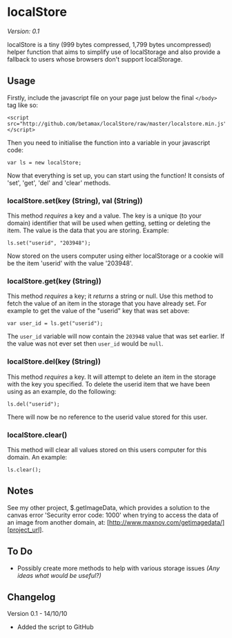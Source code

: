 localStore
==============
*Version: 0.1*

localStore is a tiny (999 bytes compressed, 1,799 bytes uncompressed) helper function that aims to simplify use of localStorage and also provide a fallback to users whose browsers don't support localStorage.

Usage
-----

Firstly, include the javascript file on your page just below the final `</body>` tag like so:

	<script src="http://github.com/betamax/localStore/raw/master/localstore.min.js"></script>

Then you need to initialise the function into a variable in your javascript code:

	var ls = new localStore;

Now that everything is set up, you can start using the function! It consists of 'set', 'get', 'del' and 'clear' methods.  

### localStore.set(key (String), val (String))

This method _requires_ a key and a value. The key is a unique (to your domain) identifier that will be used when getting, setting or deleting the item. The value is the data that you are storing. Example:

	ls.set("userid", "203948");

Now stored on the users computer using either localStorage or a cookie will be the item 'userid' with the value '203948'.  

### localStore.get(key (String))

This method _requires_ a key; it _returns_ a string or null. Use this method to fetch the value of an item in the storage that you have already set. For example to get the value of the "userid" key that was set above:

	var user_id = ls.get("userid");

The `user_id` variable will now contain the `203948` value that was set earlier. If the value was not ever set then `user_id` would be `null`.  

### localStore.del(key (String))

This method _requires_ a key. It will attempt to delete an item in the storage with the key you specified. To delete the userid item that we have been using as an example, do the following:

	ls.del("userid");

There will now be no reference to the userid value stored for this user.  

### localStore.clear()

This method will clear all values stored on this users computer for this domain. An example:

	ls.clear();

Notes
-----

See my other project, $.getImageData, which provides a solution to the canvas error 'Security error code: 1000' when trying to access the data of an image from another domain, at: [http://www.maxnov.com/getimagedata/][project_url].

[project_url]: http://www.maxnov.com/getimagedata/

To Do
-----

 * Possibly create more methods to help with various storage issues _(Any ideas what would be useful?)_

Changelog
---------

Version 0.1 - 14/10/10

 * Added the script to GitHub